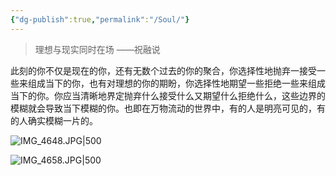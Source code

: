 ```yaml
---
{"dg-publish":true,"permalink":"/Soul/"}
---
```


>理想与现实同时在场 ——祝融说

此刻的你不仅是现在的你，还有无数个过去的你的聚合，你选择性地抛弃一接受一些来组成当下的你，也有对理想的你的期盼，你选择性地期望一些拒绝一些来组成当下的你。你应当清晰地界定抛弃什么接受什么又期望什么拒绝什么，这些边界的模糊就会导致当下模糊的你。也即在万物流动的世界中，有的人是明亮可见的，有的人确实模糊一片的。

![IMG_4648.JPG|500](https://cdn.jsdelivr.net/gh/xm1005/obsidian-pages@main/img/202311061904998.JPG)


![IMG_4658.JPG|500](https://cdn.jsdelivr.net/gh/xm1005/obsidian-pages@main/img/202311061905610.JPG)

